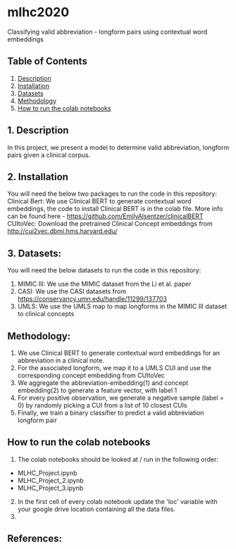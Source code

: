 # mlhc2020
Classifying valid abbreviation - longform pairs using contextual word embeddings

## Table of Contents
1. [ Description ](#desc)
2. [ Installation ](#install)
3. [ Datasets ](#data)
4. [ Methodology ](#method)
5. [ How to run the colab notebooks ](#run)

<a name="desc"></a>
## 1. Description
In this project, we present a model to determine valid abbreviation, longform pairs given a clinical corpus.

<a name="install"></a>
## 2. Installation
You will need the below two packages to run the code in this repository:
Clinical Bert: We use Clinical BERT to generate contextual word embeddings, the code to install Clinical BERT is in the colab file. More info can be found here - https://github.com/EmilyAlsentzer/clinicalBERT
CUItoVec: Download the pretrained Clinical Concept embeddings from http://cui2vec.dbmi.hms.harvard.edu/ 

<a name="data"></a>
## 3. Datasets: ##
You will need the below datasets to run the code in this repository:
1. MIMIC III: We use the MIMIC dataset from the Li et al. paper
2. CASI: We use the CASI datasets from https://conservancy.umn.edu/handle/11299/137703
3. UMLS: We use the UMLS map to map longforms in the MIMIC III dataset to clinical concepts

<a name="method"></a>
## Methodology: ##
1. We use Clinical BERT to generate contextual word embeddings for an abbreviation in a clinical note.
2. For the associated longform, we map it to a UMLS CUI and use the corresponding concept embedding from CUItoVec
3. We aggregate the abbreviation-embedding(1) and concept embedding(2) to generate a feature vector, with label 1
4. For every positive observation, we generate a negative sample (label = 0) by randomly picking a CUI from a list of 10 closest CUIs
5. Finally, we train a binary classifier to predict a valid abbreviation longform pair

<a name="run"></a>
## How to run the colab notebooks
1. The colab notebooks should be looked at / run in the following order:
  * MLHC_Project.ipynb
  * MLHC_Project_2.ipynb
  * MLHC_Project_3.ipynb
2. In the first cell of every colab notebook update the 'loc' variable with your google drive location containing all the data files.
3.

## References: ##
